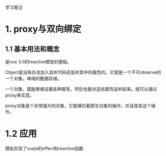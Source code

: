 学习笔记

# 1. proxy与双向绑定

## 1.1 基本用法和概念
是vue 3.0的reactive模型的基础。

Object是没有办法加入监听代码去监听其中的属性的，它就是一个不可observe的一个对象。单纯的数据存储。

一个对象，既能够被设置各种属性，然后也能对这些属性监听起来。就可以通过proxy来实现。

proxy对象是个非常强大的对象，它能够拦截原生对象的操作，并且改变这个操作。

# 1.2 应用

模拟实现了vuejs的effect和reactive函数